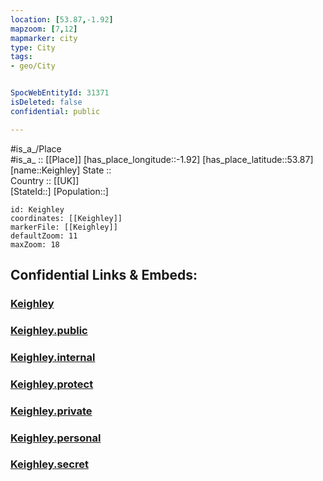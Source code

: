 ```yaml
---
location: [53.87,-1.92] 
mapzoom: [7,12] 
mapmarker: city 
type: City
tags:
- geo/City


SpocWebEntityId: 31371
isDeleted: false
confidential: public

---
```

#is_a_/Place  
#is_a_ :: [[Place]] 
[has_place_longitude::-1.92] 
[has_place_latitude::53.87] 
[name::Keighley] 
State ::  
Country :: [[UK]]  
[StateId::] 
[Population::] 



```leaflet
id: Keighley
coordinates: [[Keighley]] 
markerFile: [[Keighley]] 
defaultZoom: 11 
maxZoom: 18
```


## Confidential Links & Embeds: 

### [Keighley](/_Standards/Earth/Continent/Europe/Europe~North/UK/England/Regions~England/Yorkshire_and_the_Humber/Yorkshire~West/Bradford,County/cities~Bradford/Keighley.md) 

### [Keighley.public](/_public/Earth/Continent/Europe/Europe~North/UK/England/Regions~England/Yorkshire_and_the_Humber/Yorkshire~West/Bradford,County/cities~Bradford/Keighley.public.md) 

### [Keighley.internal](/_internal/Earth/Continent/Europe/Europe~North/UK/England/Regions~England/Yorkshire_and_the_Humber/Yorkshire~West/Bradford,County/cities~Bradford/Keighley.internal.md) 

### [Keighley.protect](/_protect/Earth/Continent/Europe/Europe~North/UK/England/Regions~England/Yorkshire_and_the_Humber/Yorkshire~West/Bradford,County/cities~Bradford/Keighley.protect.md) 

### [Keighley.private](/_private/Earth/Continent/Europe/Europe~North/UK/England/Regions~England/Yorkshire_and_the_Humber/Yorkshire~West/Bradford,County/cities~Bradford/Keighley.private.md) 

### [Keighley.personal](/_personal/Earth/Continent/Europe/Europe~North/UK/England/Regions~England/Yorkshire_and_the_Humber/Yorkshire~West/Bradford,County/cities~Bradford/Keighley.personal.md) 

### [Keighley.secret](/_secret/Earth/Continent/Europe/Europe~North/UK/England/Regions~England/Yorkshire_and_the_Humber/Yorkshire~West/Bradford,County/cities~Bradford/Keighley.secret.md)

